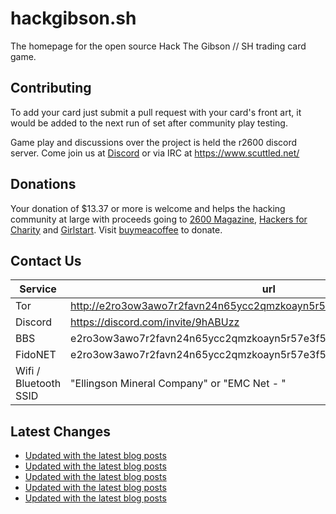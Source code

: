 # hackgibson.sh
The homepage for the open source Hack The Gibson // SH trading card game.


## Contributing

To add your card just submit a pull request with your card's front art, it would be added to the next run of set after community play testing.

Game play and discussions over the project is held the r2600 discord server. Come join us at [Discord](https://discord.com/invite/9hABUzz) or via IRC at https://www.scuttled.net/


## Donations

Your donation of $13.37 or more is welcome and helps the hacking community at large with proceeds going to [2600 Magazine](https://2600.com/), [Hackers for Charity](https://hackersforcharity.org) and [Girlstart](https://girlstart.org).  Visit [buymeacoffee](https://www.buymeacoffee.com/hackgibson.sh) to donate.


## Contact Us

Service | url
-|-
Tor | http://e2ro3ow3awo7r2favn24n65ycc2qmzkoayn5r57e3f56nvjwdcgg32ad.onion
Discord | https://discord.com/invite/9hABUzz
BBS | e2ro3ow3awo7r2favn24n65ycc2qmzkoayn5r57e3f56nvjwdcgg32ad.onion:23
FidoNET | e2ro3ow3awo7r2favn24n65ycc2qmzkoayn5r57e3f56nvjwdcgg32ad.onion:24554
Wifi / Bluetooth SSID | "Ellingson Mineral Company" or "EMC Net - <fidonet address>"

## Latest Changes
<!-- BLOG-POST-LIST:START -->
- [Updated with the latest blog posts](https://github.com/DFW2600/hackgibson.sh/commit/2acf4e0aedadb8f2330a17fa3aa155f490503ce0)
- [Updated with the latest blog posts](https://github.com/DFW2600/hackgibson.sh/commit/f1448c1769444c04767ccc63b0fc503c01ff1212)
- [Updated with the latest blog posts](https://github.com/DFW2600/hackgibson.sh/commit/9cf0a922d8832babe66b6b4a46c312cd50c9fd8f)
- [Updated with the latest blog posts](https://github.com/DFW2600/hackgibson.sh/commit/bafaad93eba84aa205cb389fa1ca6ece63b3aa87)
- [Updated with the latest blog posts](https://github.com/DFW2600/hackgibson.sh/commit/1b8e2b0db6d4db3750f85ee3896e673c4fac4ea9)
<!-- BLOG-POST-LIST:END -->
